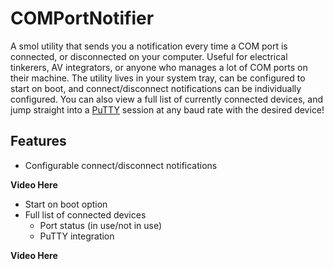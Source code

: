 # COMPortNotifier
 
A smol utility that sends you a notification every time a COM port is connected, or disconnected on your computer. Useful for electrical tinkerers, AV integrators, or anyone who manages a lot of COM ports on their machine. The utility lives in your system tray, can be configured to start on boot, and connect/disconnect notifications can be individually configured. You can also view a full list of currently connected devices, and jump straight into a [PuTTY](https://www.putty.org/) session at any baud rate with the desired device!

## Features
- Configurable connect/disconnect notifications

**Video Here**

- Start on boot option
- Full list of connected devices
    - Port status (in use/not in use)
    - PuTTY integration

**Video Here**